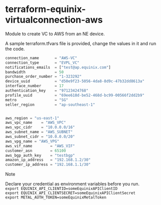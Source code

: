 # terraform-equinix-virtualconnection-aws

Module to create VC to AWS from an NE device.

A sample terraform.tfvars file is provided, change the values in it and run the code.

```terraform
connection_name       = "AWS-VC"
connection_type       = "EVPL_VC"
notifications_emails  = ["test@ap.equinix.com"]
bandwidth             = 50
purchase_order_number = "1-323292"
device_uuid           = "d50e9f23-5056-4da8-8d9c-47b32dd8613a"
interface_number      = 17
authentication_key    = "97123424768"
profile_uuid          = "69ee618d-be52-468d-bc99-00566f2dd2b9"
metro                 = "SG"
seller_region         = "ap-southeast-1"


aws_region = "us-east-1"
aws_vpc_name    = "AWS_VPC"
aws_vpc_cidr    = "10.0.0.0/16"
aws_subnet_name = "AWS_SUBNET"
aws_subnet_cidr = "10.0.0.0/20"
aws_vpg_name = "AWS_VPG"
aws_vif_name        = "AWS_VIF"
customer_asn        = 65100
aws_bgp_auth_key    = "testbgp"
amazon_ip_address   = "192.168.1.2/30"
customer_ip_address = "192.168.1.1/30"
```

>[!note]
>Declare your credential as environment variables before you run.  
>`export EQUINIX_API_CLIENTID=someEquinixAPIClientID`  
>`export EQUINIX_API_CLIENTSECRET=someEquinixAPIClientSecret`  
>`export METAL_AUTH_TOKEN=someEquinixMetalToken`